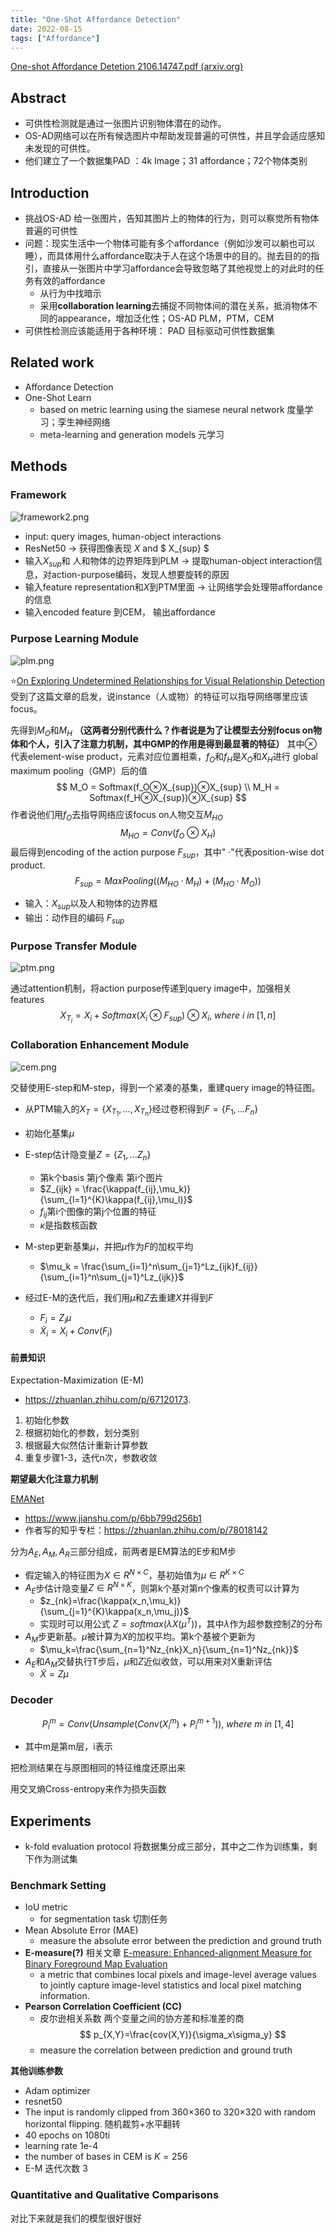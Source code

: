 ```yaml
---
title: "One-Shot Affordance Detection"
date: 2022-08-15
tags: ["Affordance"]
---
```


[One-shot Affordance Detetion 2106.14747.pdf (arxiv.org)](https://arxiv.org/pdf/2106.14747.pdf)

## Abstract 

- 可供性检测就是通过一张图片识别物体潜在的动作。 
- OS-AD网络可以在所有候选图片中帮助发现普遍的可供性，并且学会适应感知未发现的可供性。
- 他们建立了一个数据集PAD ：4k Image；31 affordance；72个物体类别

## Introduction

- 挑战OS-AD 给一张图片，告知其图片上的物体的行为，则可以察觉所有物体普遍的可供性
- 问题：现实生活中一个物体可能有多个affordance（例如沙发可以躺也可以睡），而具体用什么affordance取决于人在这个场景中的目的。抛去目的的指引，直接从一张图片中学习affordance会导致忽略了其他视觉上的对此时的任务有效的affordance
  - 从行为中找暗示
  - 采用**collaboration learning**去捕捉不同物体间的潜在关系，抵消物体不同的appearance，增加泛化性；OS-AD PLM，PTM，CEM
- 可供性检测应该能适用于各种环境： PAD 目标驱动可供性数据集

## Related work

- Affordance Detection
- One-Shot Learn
  - based on metric learning using the siamese neural network 度量学习；孪生神经网络
  - meta-learning and generation models 元学习

## Methods

### Framework

![framework2.png](https://s2.loli.net/2022/08/16/GYdogZcblesFhuk.png)

- input: query images, human-object interactions
- ResNet50 -> 获得图像表现 $X$  and $ X_{sup} $ 
- 输入$X_{sup}$和 人和物体的边界矩阵到PLM -> 提取human-object interaction信息，对action-purpose编码，发现人想要旋转的原因
- 输入feature representation和$X$到PTM里面 -> 让网络学会处理带affordance的信息
- 输入encoded feature 到CEM， 输出affordance

### Purpose Learning Module

![plm.png](https://s2.loli.net/2022/08/16/HUW6kjnPJ29qX83.png)

:star:[On Exploring Undetermined Relationships for Visual Relationship Detection](https://openaccess.thecvf.com/content_CVPR_2019/papers/Zhan_On_Exploring_Undetermined_Relationships_for_Visual_Relationship_Detection_CVPR_2019_paper.pdf)受到了这篇文章的启发，说instance（人或物）的特征可以指导网络哪里应该focus。

先得到$M_O$和$M_H$ **（这两者分别代表什么？作者说是为了让模型去分别focus on物体和个人，引入了注意力机制，其中GMP的作用是得到最显著的特征）** 其中⊗ 代表element-wise product，元素对应位置相乘，$f_O$和$f_H$是$X_O$和$X_H$进行 global maximum pooling（GMP）后的值
$$
M_O = Softmax(f_O⊗X_{sup})⊗X_{sup} \\
M_H = Softmax(f_H⊗X_{sup})⊗X_{sup}
$$
作者说他们用$f_O$去指导网络应该focus on人物交互$M_{HO}$
$$
M_{HO}=Conv(f_O⊗X_H)
$$
最后得到encoding of the action purpose $F_{sup}$，其中" ·"代表position-wise dot product.
$$
F_{sup} = MaxPooling((M_{HO}·M_H)+(M_{HO}·M_O))
$$

- 输入：$X_{sup}$以及人和物体的边界框
- 输出：动作目的编码 $F_{sup}$

### Purpose Transfer Module

![ptm.png](https://s2.loli.net/2022/08/16/qARrZbuCIm4BipT.png)

通过attention机制，将action purpose传递到query image中，加强相关features
$$
X_{T_i} = X_i + Softmax(X_i⊗F_{sup})⊗X_i,\ where\ i \ in\ [1,n]
$$

### Collaboration Enhancement Module

![cem.png](https://s2.loli.net/2022/08/16/lx5Jb4jkPhIuSN3.png)

交替使用E-step和M-step，得到一个紧凑的基集，重建query image的特征图。

- 从PTM输入的$X_T = \{X_{T_1},...,X_{T_n}\}$经过卷积得到$F=\{F_1,...F_n\}$
- 初始化基集$\mu$
- E-step估计隐变量$Z=\{Z_1,...Z_n\}$
  - 第k个basis 第j个像素 第i个图片
  - $Z_{ijk} = \frac{\kappa(f_{ij},\mu_k)}{\sum_{l=1}^{K}\kappa(f_{ij},\mu_l)}$
  - $f_{ij}$第i个图像的第j个位置的特征
  - $\kappa$是指数核函数

- M-step更新基集$\mu$，并把$\mu$作为$F$的加权平均
  - $\mu_k = \frac{\sum_{i=1}^n\sum_{j=1}^Lz_{ijk}f_{ij}}{\sum_{i=1}^n\sum_{j=1}^Lz_{ijk}}$

- 经过E-M的迭代后，我们用$\mu$和$Z$去重建$X$并得到$F$
  - $F_i=Z_i\mu$
  - $\tilde X_i=X_i+Conv(F_i)$


#### 前景知识

Expectation-Maximization (E-M)

- https://zhuanlan.zhihu.com/p/67120173.

1. 初始化参数
2. 根据初始化的参数，划分类别
3. 根据最大似然估计重新计算参数
4. 重复步骤1-3，迭代n次，参数收敛

**期望最大化注意力机制**

[EMANet](https://openaccess.thecvf.com/content_ICCV_2019/papers/Li_Expectation-Maximization_Attention_Networks_for_Semantic_Segmentation_ICCV_2019_paper.pdf)

- https://www.jianshu.com/p/6bb799d256b1
- 作者写的知乎专栏：https://zhuanlan.zhihu.com/p/78018142

分为$A_E,A_M,A_R$三部分组成，前两者是EM算法的E步和M步

- 假定输入的特征图为$X\in R^{N\times C}$，基初始值为$\mu\in R^{K\times C}$
- $A_E$步估计隐变量$Z\in R^{N\times K}$，则第k个基对第n个像素的权责可以计算为
  - $z_{nk}=\frac{\kappa(x_n,\mu_k)}{\sum_{j=1}^{K}\kappa(x_n,\mu_j)}$
  - 实现时可以用公式 $Z=softmax(\lambda X(\mu^T))$，其中$\lambda$作为超参数控制$Z$的分布
- $A_M$步更新基。$\mu$被计算为$X$的加权平均。第k个基被个更新为
  - $\mu_k=\frac{\sum_{n=1}^Nz_{nk}X_n}{\sum_{n=1}^Nz_{nk}}$
- $A_E$和$A_M$交替执行T步后，$\mu$和$Z$近似收敛，可以用来对X重新评估
  - $\tilde X=Z\mu$

### Decoder

$$
P^m_i=Conv(Unsample(Conv(X^m_i)+P^{m+1}_i)),\ where\ m \  in \ [1,4]
$$

- 其中m是第m层，i表示	

把检测结果在与原图相同的特征维度还原出来

用交叉熵Cross-entropy来作为损失函数

## Experiments	

- k-fold evaluation protocol 将数据集分成三部分，其中之二作为训练集，剩下作为测试集

### Benchmark Setting

- IoU metric 
  - for segmentation task 切割任务
- Mean Absolute Error (MAE) 
  - measure the absolute error between the prediction and ground truth
- **E-measure(?)** 相关文章 [E-measure: Enhanced-alignment Measure for Binary Foreground Map Evaluation](https://github.com/DengPingFan/E-measure)
  - a metric that combines local pixels and image-level average values to jointly capture image-level statistics and local pixel matching information.
- **Pearson Correlation Coefficient (CC)**
  - 皮尔逊相关系数 两个变量之间的协方差和标准差的商   $$ p_{X,Y}=\frac{cov(X,Y)}{\sigma_x\sigma_y} $$
  - measure the correlation between prediction and ground truth

**其他训练参数**

- Adam optimizer
- resnet50
- The input is randomly clipped from 360×360 to 320×320 with random horizontal flipping. 随机裁剪+水平翻转
- 40 epochs on 1080ti
- learning rate  1e-4
- the number of bases in CEM is $K=256$
- E-M 迭代次数 3

### Quantitative and Qualitative Comparisons

对比下来就是我们的模型很好很好

